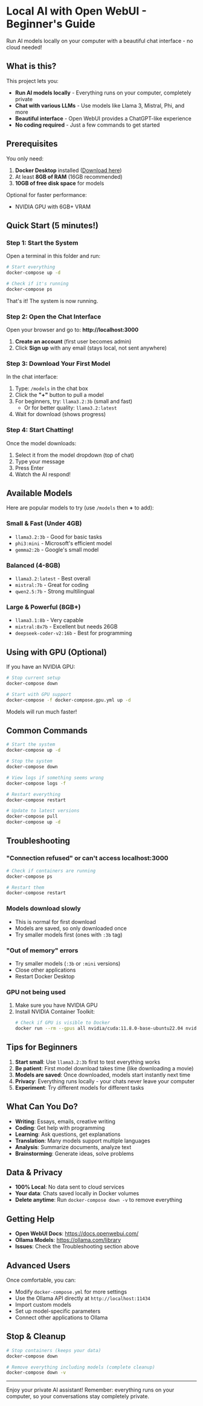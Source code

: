 # Local AI with Open WebUI - Beginner's Guide

Run AI models locally on your computer with a beautiful chat interface - no cloud needed!

## What is this?

This project lets you:
- **Run AI models locally** - Everything runs on your computer, completely private
- **Chat with various LLMs** - Use models like Llama 3, Mistral, Phi, and more
- **Beautiful interface** - Open WebUI provides a ChatGPT-like experience
- **No coding required** - Just a few commands to get started

## Prerequisites

You only need:
1. **Docker Desktop** installed ([Download here](https://www.docker.com/products/docker-desktop/))
2. At least **8GB of RAM** (16GB recommended)
3. **10GB of free disk space** for models

Optional for faster performance:
- NVIDIA GPU with 6GB+ VRAM

## Quick Start (5 minutes!)

### Step 1: Start the System

Open a terminal in this folder and run:

```bash
# Start everything
docker-compose up -d

# Check if it's running
docker-compose ps
```

That's it! The system is now running.

### Step 2: Open the Chat Interface

Open your browser and go to: **http://localhost:3000**

1. **Create an account** (first user becomes admin)
2. Click **Sign up** with any email (stays local, not sent anywhere)

### Step 3: Download Your First Model

In the chat interface:

1. Type: `/models` in the chat box
2. Click the **"+"** button to pull a model
3. For beginners, try: `llama3.2:3b` (small and fast)
   - Or for better quality: `llama3.2:latest`
4. Wait for download (shows progress)

### Step 4: Start Chatting!

Once the model downloads:
1. Select it from the model dropdown (top of chat)
2. Type your message
3. Press Enter
4. Watch the AI respond!

## Available Models

Here are popular models to try (use `/models` then **+** to add):

### Small & Fast (Under 4GB)
- `llama3.2:3b` - Good for basic tasks
- `phi3:mini` - Microsoft's efficient model
- `gemma2:2b` - Google's small model

### Balanced (4-8GB)
- `llama3.2:latest` - Best overall
- `mistral:7b` - Great for coding
- `qwen2.5:7b` - Strong multilingual

### Large & Powerful (8GB+)
- `llama3.1:8b` - Very capable
- `mixtral:8x7b` - Excellent but needs 26GB
- `deepseek-coder-v2:16b` - Best for programming

## Using with GPU (Optional)

If you have an NVIDIA GPU:

```bash
# Stop current setup
docker-compose down

# Start with GPU support
docker-compose -f docker-compose.gpu.yml up -d
```

Models will run much faster!

## Common Commands

```bash
# Start the system
docker-compose up -d

# Stop the system
docker-compose down

# View logs if something seems wrong
docker-compose logs -f

# Restart everything
docker-compose restart

# Update to latest versions
docker-compose pull
docker-compose up -d
```

## Troubleshooting

### "Connection refused" or can't access localhost:3000
```bash
# Check if containers are running
docker-compose ps

# Restart them
docker-compose restart
```

### Models download slowly
- This is normal for first download
- Models are saved, so only downloaded once
- Try smaller models first (ones with `:3b` tag)

### "Out of memory" errors
- Try smaller models (`:3b` or `:mini` versions)
- Close other applications
- Restart Docker Desktop

### GPU not being used
1. Make sure you have NVIDIA GPU
2. Install NVIDIA Container Toolkit:
   ```bash
   # Check if GPU is visible to Docker
   docker run --rm --gpus all nvidia/cuda:11.8.0-base-ubuntu22.04 nvidia-smi
   ```

## Tips for Beginners

1. **Start small**: Use `llama3.2:3b` first to test everything works
2. **Be patient**: First model download takes time (like downloading a movie)
3. **Models are saved**: Once downloaded, models start instantly next time
4. **Privacy**: Everything runs locally - your chats never leave your computer
5. **Experiment**: Try different models for different tasks

## What Can You Do?

- **Writing**: Essays, emails, creative writing
- **Coding**: Get help with programming
- **Learning**: Ask questions, get explanations
- **Translation**: Many models support multiple languages
- **Analysis**: Summarize documents, analyze text
- **Brainstorming**: Generate ideas, solve problems

## Data & Privacy

- **100% Local**: No data sent to cloud services
- **Your data**: Chats saved locally in Docker volumes
- **Delete anytime**: Run `docker-compose down -v` to remove everything

## Getting Help

- **Open WebUI Docs**: https://docs.openwebui.com/
- **Ollama Models**: https://ollama.com/library
- **Issues**: Check the Troubleshooting section above

## Advanced Users

Once comfortable, you can:
- Modify `docker-compose.yml` for more settings
- Use the Ollama API directly at `http://localhost:11434`
- Import custom models
- Set up model-specific parameters
- Connect other applications to Ollama

## Stop & Cleanup

```bash
# Stop containers (keeps your data)
docker-compose down

# Remove everything including models (complete cleanup)
docker-compose down -v
```

---

Enjoy your private AI assistant! Remember: everything runs on your computer, so your conversations stay completely private.